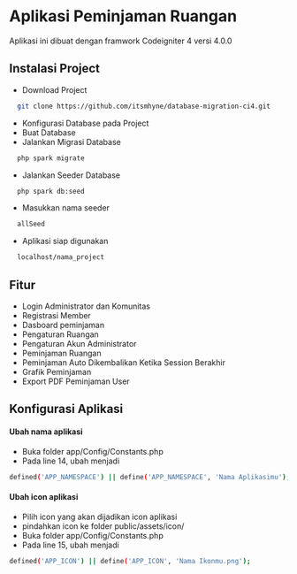 # Aplikasi Peminjaman Ruangan

Aplikasi ini dibuat dengan framwork Codeigniter 4 versi 4.0.0


## Instalasi Project

- Download Project
```bash
  git clone https://github.com/itsmhyne/database-migration-ci4.git
```
- Konfigurasi Database pada Project
- Buat Database
- Jalankan Migrasi Database
```bash
  php spark migrate
```
- Jalankan Seeder Database
```bash
  php spark db:seed
```
- Masukkan nama seeder
```bash
  allSeed
```
- Aplikasi siap digunakan
```bash
  localhost/nama_project
```
## Fitur

- Login Administrator dan Komunitas
- Registrasi Member
- Dasboard peminjaman
- Pengaturan Ruangan
- Pengaturan Akun Administrator
- Peminjaman Ruangan
- Peminjaman Auto Dikembalikan Ketika Session Berakhir
- Grafik Peminjaman
- Export PDF Peminjaman User

## Konfigurasi Aplikasi

#### Ubah nama aplikasi

- Buka folder app/Config/Constants.php
- Pada line 14, ubah menjadi
```bash
defined('APP_NAMESPACE') || define('APP_NAMESPACE', 'Nama Aplikasimu');
```

#### Ubah icon aplikasi
- Pilih icon yang akan dijadikan icon aplikasi
- pindahkan icon ke folder public/assets/icon/
- Buka folder app/Config/Constants.php
- Pada line 15, ubah menjadi
```bash
defined('APP_ICON') || define('APP_ICON', 'Nama Ikonmu.png');
```
